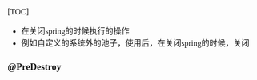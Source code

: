 <font face="Simsun" size=3>

[TOC]

- 在关闭spring的时候执行的操作
- 例如自定义的系统外的池子，使用后，在关闭spring的时候，关闭

### @PreDestroy



</font>